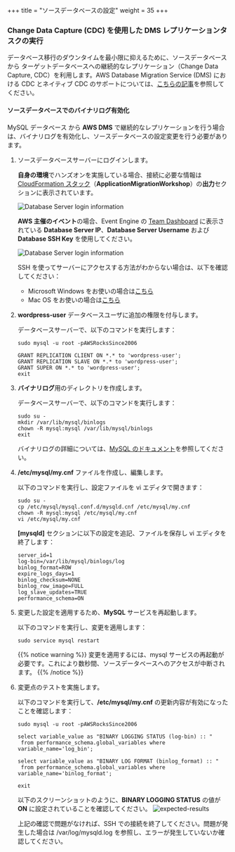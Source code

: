 +++
title = "ソースデータベースの設定"
weight = 35
+++

### Change Data Capture (CDC) を使用した DMS レプリケーションタスクの実行

データベース移行のダウンタイムを最小限に抑えるために、ソースデータベースから ターゲットデータベースへの継続的なレプリケーション（Change Data Capture, CDC）を利用します。AWS Database Migration Service (DMS) における CDC とネイティブ CDC のサポートについては、<a href="https://aws.amazon.com/blogs/database/aws-dms-now-supports-native-cdc-support/" target="_blank">こちらの記事</a>を参照してください。

#### ソースデータベースでのバイナリログ有効化

MySQL データベース から **AWS DMS** で継続的なレプリケーションを行う場合は、バイナリログを有効化し、ソースデータベースの設定変更を行う必要があります。

1. ソースデータベースサーバーにログインします。

    **自身の環境**でハンズオンを実施している場合、接続に必要な情報は <a href="https://us-west-2.console.aws.amazon.com/cloudformation/home?region=us-west-2#/" target="_blank">CloudFormation スタック</a>（**ApplicationMigrationWorkshop**）の**出力**セクションに表示されています。
    
    ![Database Server login information](/db-mig/db-server-ssh-self-paced.ja.png)

    **AWS 主催のイベント**の場合、Event Engine の <a href="https://dashboard.eventengine.run/dashboard" target="_blank">Team Dashboard</a> に表示されている **Database Server IP**、**Database Server Username** および **Database SSH Key** を使用してください。
    
    ![Database Server login information](/db-mig/db-server-ssh-event.png)

    SSH を使ってサーバーにアクセスする方法がわからない場合は、以下を確認してください：
    - Microsoft Windows をお使いの場合は<a href="https://docs.aws.amazon.com/AWSEC2/latest/UserGuide/putty.html" target="_blank">こちら</a>
    - Mac OS をお使いの場合は<a href="https://docs.aws.amazon.com/quickstarts/latest/vmlaunch/step-2-connect-to-instance.html#sshclient" target="_blank">こちら</a>

2. **wordpress-user** データベースユーザに追加の権限を付与します。

    データベースサーバーで、以下のコマンドを実行します：

    ```
    sudo mysql -u root -pAWSRocksSince2006

    GRANT REPLICATION CLIENT ON *.* to 'wordpress-user';
    GRANT REPLICATION SLAVE ON *.* to 'wordpress-user';
    GRANT SUPER ON *.* to 'wordpress-user';
    exit
    ```

3. **バイナリログ**用のディレクトリを作成します。 

    データベースサーバーで、以下のコマンドを実行します：

    ```
    sudo su - 
    mkdir /var/lib/mysql/binlogs
    chown -R mysql:mysql /var/lib/mysql/binlogs
    exit
    ```

    バイナリログの詳細については、<a href="https://dev.mysql.com/doc/refman/8.0/en/binary-log.html" target="_blank">MySQL のドキュメント</a>を参照してください。

4.  **/etc/mysql/my.cnf** ファイルを作成し、編集します。

    以下のコマンドを実行し、設定ファイルを vi エディタで開きます：

    ```
    sudo su -
    cp /etc/mysql/mysql.conf.d/mysqld.cnf /etc/mysql/my.cnf
    chown -R mysql:mysql /etc/mysql/my.cnf
    vi /etc/mysql/my.cnf
    ```

    **[mysqld]** セクションに以下の設定を追記、ファイルを保存し vi エディタを終了します：

    ```
    server_id=1
    log-bin=/var/lib/mysql/binlogs/log
    binlog_format=ROW
    expire_logs_days=1
    binlog_checksum=NONE
    binlog_row_image=FULL
    log_slave_updates=TRUE
    performance_schema=ON
    ```


5. 変更した設定を適用するため、**MySQL** サービスを再起動します。

    以下のコマンドを実行し、変更を適用します：

    ```
    sudo service mysql restart
    ```

    {{% notice warning %}}
変更を適用するには、mysql サービスの再起動が必要です。これにより数秒間、ソースデータベースへのアクセスが中断されます。
{{% /notice %}}    

6. 変更点のテストを実施します。

    以下のコマンドを実行して、**/etc/mysql/my.cnf** の更新内容が有効になったことを確認します：
    ```
    sudo mysql -u root -pAWSRocksSince2006

    select variable_value as "BINARY LOGGING STATUS (log-bin) :: "
     from performance_schema.global_variables where variable_name='log_bin';

    select variable_value as "BINARY LOG FORMAT (binlog_format) :: "
     from performance_schema.global_variables where variable_name='binlog_format';

    exit
    ```

    以下のスクリーンショットのように、**BINARY LOGGING STATUS** の値が **ON** に設定されていることを確認してください。
    ![expected-results](/db-mig/bin-log-verificaion.png)

    上記の確認で問題がなければ、SSH での接続を終了してください。問題が発生した場合は /var/log/mysqld.log を参照し、エラーが発生していないか確認してください。